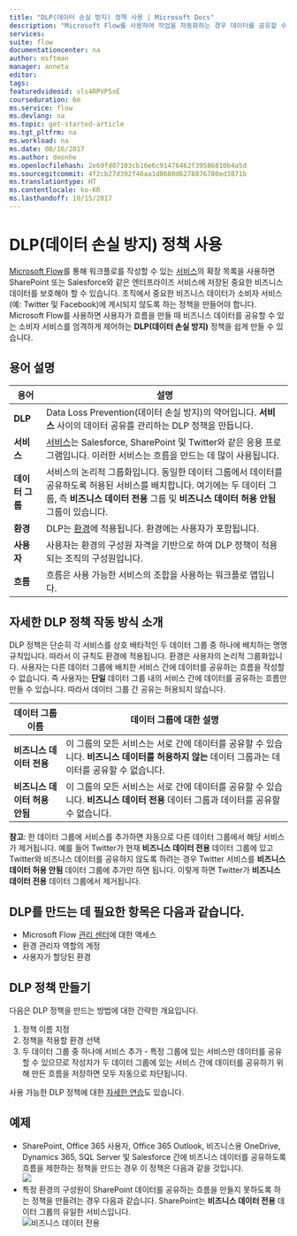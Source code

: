 ```yaml
---
title: "DLP(데이터 손실 방지) 정책 사용 | Microsoft Docs"
description: "Microsoft Flow를 사용하여 작업을 자동화하는 경우 데이터를 공유할 수 있는 서비스를 제어하기 위해 데이터 손실 방지 정책을 사용하는 방법에 대해 알아봅니다."
services: 
suite: flow
documentationcenter: na
author: msftman
manager: anneta
editor: 
tags: 
featuredvideoid: vls4RPVP5xE
courseduration: 6m
ms.service: flow
ms.devlang: na
ms.topic: get-started-article
ms.tgt_pltfrm: na
ms.workload: na
ms.date: 08/16/2017
ms.author: deonhe
ms.openlocfilehash: 2e69fd07103cb16e6c91476462f39586810b4a5d
ms.sourcegitcommit: 4f2cb27d392f46aa1d8680d6278876780ed3871b
ms.translationtype: HT
ms.contentlocale: ko-KR
ms.lasthandoff: 10/15/2017
---
```

# <a name="use-data-loss-prevention-dlp-policies"></a>DLP(데이터 손실 방지) 정책 사용
[Microsoft Flow](https://flow.microsoft.com)를 통해 워크플로를 작성할 수 있는 [서비스](https://flow.microsoft.com/services)의 확장 목록을 사용하면 SharePoint 또는 Salesforce와 같은 엔터프라이즈 서비스에 저장된 중요한 비즈니스 데이터를 보호해야 할 수 있습니다. 조직에서 중요한 비즈니스 데이터가 소비자 서비스(예: Twitter 및 Facebook)에 게시되지 않도록 하는 정책을 만들어야 합니다. Microsoft Flow를 사용하면 사용자가 흐름을 만들 때 비즈니스 데이터를 공유할 수 있는 소비자 서비스를 엄격하게 제어하는 **DLP(데이터 손실 방지)** 정책을 쉽게 만들 수 있습니다.  

## <a name="terms-you-should-get-familiar-with"></a>용어 설명
| 용어 | 설명 |
| --- | --- |
| **DLP** |Data Loss Prevention(데이터 손실 방지)의 약어입니다. **서비스** 사이의 데이터 공유를 관리하는 DLP 정책을 만듭니다. |
| **서비스** |[서비스](https://flow.microsoft.com/services)는 Salesforce, SharePoint 및 Twitter와 같은 응용 프로그램입니다. 이러한 서비스는 흐름을 만드는 데 많이 사용됩니다. |
| **데이터 그룹** |서비스의 논리적 그룹화입니다. 동일한 데이터 그룹에서 데이터를 공유하도록 허용된 서비스를 배치합니다. 여기에는 두 데이터 그룹, 즉 **비즈니스 데이터 전용** 그룹 및 **비즈니스 데이터 허용 안됨** 그룹이 있습니다. |
| **환경** |DLP는 [환경](../environments-overview-admin.md)에 적용됩니다. 환경에는 사용자가 포함됩니다. |
| **사용자** |사용자는 환경의 구성원 자격을 기반으로 하여 DLP 정책이 적용되는 조직의 구성원입니다. |
| **흐름** |흐름은 사용 가능한 서비스의 조합을 사용하는 워크플로 앱입니다. |

## <a name="all-about-how-dlp-policies-work"></a>자세한 DLP 정책 작동 방식 소개
DLP 정책은 단순히 각 서비스를 상호 배타적인 두 데이터 그룹 중 하나에 배치하는 명명 규칙입니다. 따라서 이 규칙도 환경에 적용됩니다. 환경은 사용자의 논리적 그룹화입니다. 사용자는 다른 데이터 그룹에 배치한 서비스 간에 데이터를 공유하는 흐름을 작성할 수 없습니다. 즉 사용자는 **단일** 데이터 그룹 내의 서비스 간에 데이터를 공유하는 흐름만 만들 수 있습니다. 따라서 데이터 그룹 간 공유는 허용되지 않습니다.  

| **데이터 그룹 이름** | **데이터 그룹에 대한 설명** |
| --- | --- |
| **비즈니스 데이터 전용** |이 그룹의 모든 서비스는 서로 간에 데이터를 공유할 수 있습니다. **비즈니스 데이터를 허용하지 않는** 데이터 그룹과는 데이터를 공유할 수 없습니다. |
| **비즈니스 데이터 허용 안됨** |이 그룹의 모든 서비스는 서로 간에 데이터를 공유할 수 있습니다. **비즈니스 데이터 전용** 데이터 그룹과 데이터를 공유할 수 없습니다. |

**참고**: 한 데이터 그룹에 서비스를 추가하면 자동으로 다른 데이터 그룹에서 해당 서비스가 제거됩니다. 예를 들어 Twitter가 현재 **비즈니스 데이터 전용** 데이터 그룹에 있고 Twitter와 비즈니스 데이터를 공유하지 않도록 하려는 경우 Twitter 서비스를 **비즈니스 데이터 허용 안됨** 데이터 그룹에 추가만 하면 됩니다. 이렇게 하면 Twitter가 **비즈니스 데이터 전용** 데이터 그룹에서 제거됩니다.

## <a name="heres-what-you-need-to-create-a-dlp"></a>DLP를 만드는 데 필요한 항목은 다음과 같습니다.
* Microsoft Flow [관리 센터](https://admin.flow.microsoft.com)에 대한 액세스  
* 환경 관리자 역할의 계정  
* 사용자가 할당된 환경  

## <a name="create-a-dlp-policy"></a>DLP 정책 만들기
다음은 DLP 정책을 만드는 방법에 대한 간략한 개요입니다.  

1. 정책 이름 지정
2. 정책을 적용할 환경 선택
3. 두 데이터 그룹 중 하나에 서비스 추가 - 특정 그룹에 있는 서비스만 데이터를 공유할 수 있으므로 작성자가 두 데이터 그룹에 있는 서비스 간에 데이터를 공유하기 위해 만든 흐름을 저장하면 모두 자동으로 차단됩니다.  

사용 가능한 DLP 정책에 대한 [자세한 연습](../prevent-data-loss.md)도 있습니다.  

## <a name="examples"></a>예제
* SharePoint, Office 365 사용자, Office 365 Outlook, 비즈니스용 OneDrive, Dynamics 365, SQL Server 및 Salesforce 간에 비즈니스 데이터를 공유하도록 흐름을 제한하는 정책을 만드는 경우 이 정책은 다음과 같을 것입니다.  
  ![](./media/learning-data-loss-prevention/a-few-business-centric-services.png)  
* 특정 환경의 구성원이 SharePoint 데이터를 공유하는 흐름을 만들지 못하도록 하는 정책을 만들려는 경우 다음과 같습니다. SharePoint는 **비즈니스 데이터 전용** 데이터 그룹의 유일한 서비스입니다.  
  ![비즈니스 데이터 전용](./media/learning-data-loss-prevention/sharepoint-only-no-sharing-guided-learning.png)

